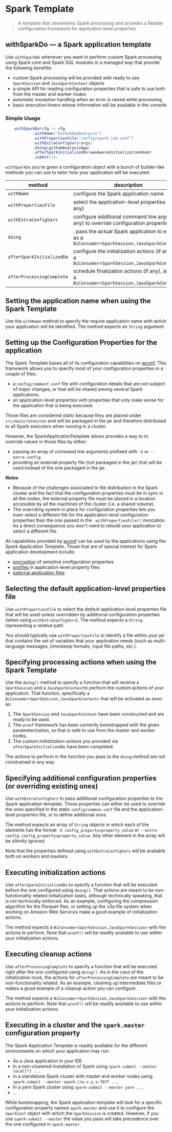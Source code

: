 # Spark Template
> A template that streamlines Spark processing and provides a flexible configuration framework for application level properties

## withSparkDo &mdash; a Spark application template

Use `withSparkDo` whenever you want to perform custom Spark processing using Spark core and Spark SQL modules in a managed way that provide the following benefits:
+ custom Spark processing will be provided with ready to use `SparkSession` and `JavaSparkContext` objects
+ a simple API for reading configuration properties that is safe to use both from the master and worker nodes
+ automatic exception handling when an error is raised while processing
+ basic execution timers whose information will be available in the console 


### Simple Usage
```java
    withSparkDo(cfg -> cfg
            .withName("GithubDayAnalysis")
            .withPropertiesFile("config/spark-job.conf")
            .withExtraConfigVars(args)
            .doing(githubAnalysisApp)
            .afterSparkInitializedDo(awsAwareInitializationHook)
            .submit());   
```

`withSparkDo` you're given a configuration object with a bunch of builder-like methods you can use to tailor how your application will be executed:

| method                | description |
|-----------------------|-------------|
| `withName` | configure the Spark application name |
| `withPropertiesFile` | select the application-level properties file (if any) |
| `withExtraConfigVars` | configure additional command line args (if any) to override configuration properties |
| `doing` |: pass the actual Spark application to execute as a `BiConsumer<SparkSession,JavaSparkContextx>` |
| `afterSparkInitializedDo`| configure the initialization actions (if any) as a `BiConsumer<SparkSession,JavaSparkContextx>` |
| `afterProcessingComplete`| schedule finalization actions (if any), also as a `BiConsumer<SparkSession,JavaSparkContextx>` |

## Setting the application name when using the Spark Template

Use the `withName` method to specify the require application name with which your application will be identified. The method expects an `String` argument.

## Setting up the Configuration Properties for the application

The Spark Template bases all of its configuration capabilities on [wconf](https://github.com/sergiofgonzalez/waterfall-config). This framework allows you to specify most of your configuration properties in a couple of files:
+ a `config/commonf.conf` file with configuration details that are not subject of major changes, or that will be shared among several Spark applications.
+ an application-level properties with properties that only make sense for the application that is being executed.

Those files are considered *static* because they are placed under `src/main/resources` and will be packaged in the jar and therefore distributed to all Spark executors when running in a cluster.

However, the SparkApplicationTemplate allows provides a way to to override values in those files by either:
+ passing an array of command line arguments prefixed with `-X` or `--extra-config`.
+ providing an external property file (not packaged in the jar) that will be used instead of the one packaged in the jar. 

**Notes**
+ Because of the challenges associated to file distribution in the Spark cluster and the fact that the configuration properties must be in sync in all the nodes, the external property file must be placed in a location accessible by all the machines of the cluster (i.e. a shared volume).
+ The overriding system in place for configuration properties lets you even select a different file for the application-level configuration properties than the one passed in the `.withPropertiesFile()` invocation. As a direct consequence you won't need to rebuild your application to select a different file. 

All capabilities provided by [wconf](https://github.com/sergiofgonzalez/waterfall-config) can be used by the applications using the *Spark Application Template*. Those that are of special interest for Spark application development include:
+ [encryption](https://github.com/sergiofgonzalez/waterfall-config#encrypted-properties) of sensitive configuration properties
+ [profiles](https://github.com/sergiofgonzalez/waterfall-config#using-profiles) in application-level property files
+ [external application files](https://github.com/sergiofgonzalez/waterfall-config#customizing-application-configuration-files)

## Selecting the default application-level properties file

Use `withPropertiesFile` to select the *default* application-level properties file that will be used unless overridden by additional configuration properties (when using `withExtraConfigVars`). The method expects a `String` representing a relative path.

You should typically use `withPropertiesFile` to identify a file within your *jar* that contains the set of variables that your application needs (such as multi-language messages, timestamp formats, input file paths, etc.). 

## Specifying processing actions when using the Spark Template

Use the `doing()` method to specify a function that will receive a `SparkSession` and a `JavaSparkContext`to perform the custom actions of your application.
That function, specifically a `BiConsumer<SparkSession,JavaSparkContext>` that will be activated as soon as:
1. The `SparkSession` and `JavaSparkContext` have been constructed and are ready to be used.
2. The `wconf` framework has been correctly bootstrapped with the given parameterization, so that is safe to use from the master and worker nodes.
3. The *custom initialization actions* you provided via `afterSparkInitializedDo` have been completed. 

The actions to perform in the function you pass to the `doing` method are not constrained in any way.

## Specifying additional configuration properties (or overriding existing ones)

Use `withExtraConfigVars` to pass additional configuration properties to the Spark application template. Those properties can either be used to override the ones specified in the static `config/common.conf` file and the application-level properties file, or to define additional ones.

The method expects an array of `String` objects in which each of the elements has the format `-X config_property=property_value` or `--extra-config config_property=property_value`. Any other element in the array will be silently ignored.

Note that the properties defined using `withExtraConfigVars` will be available both on workers and masters.

## Executing initialization actions

Use `afterSparkInitializedDo` to specify a function that will be executed before the one configured using `doing()`. That actions are meant to be non-functionality related initialization tasks, although technically speaking, that is not technically enforced. As an example, configuring the compression algorithm for the *Parquet* files, or setting up the *s3a* file system when working on Amazon Web Services make a good example of initialization actions.

The method expects a `BiConsumer<SparkSession,JavaSparkSession>` with the actions to perform. Note that `wconf()` will be readily available to use within your initialization actions.

## Executing cleanup actions

Use `afterProcessingComplete` to specify a function that will be executed right after the one configured using `doing()`. As in the case of the initialization hook, the actions for `afterProcessingComplete` are meant to be non-functionality related. As an example, cleaning up intermediate files or makes a good example of a cleanup action you can configure.

The method expects a `BiConsumer<SparkSession,JavaSparkSession>` with the actions to perform. Note that `wconf()` will be readily available to use within your initialization actions.

## Executing in a cluster and the `spark.master` configuration property

The Spark Application Template is readily available for the different environments on which your application may run:
+ As a Java application in your IDE
+ In a non-clustered installation of Spark using `spark-submit --master local[*] ...`
+ In a standalone Spark cluster with master and worker nodes using `spark-submit --master spark://w.x.y.z:7077 ...`
+ In a *yarn* Spark cluster using `spark-submit --master yarn ...`
+ ...

While bootstrapping, the Spark application template will look for a specific configuration property named `spark.master` and use it to configure the `SparkConf` object with which the `SparkSession` is created. However, if you use `spark-submit --master` the value you pass will take precedence over the one configured in `spark.master`.

